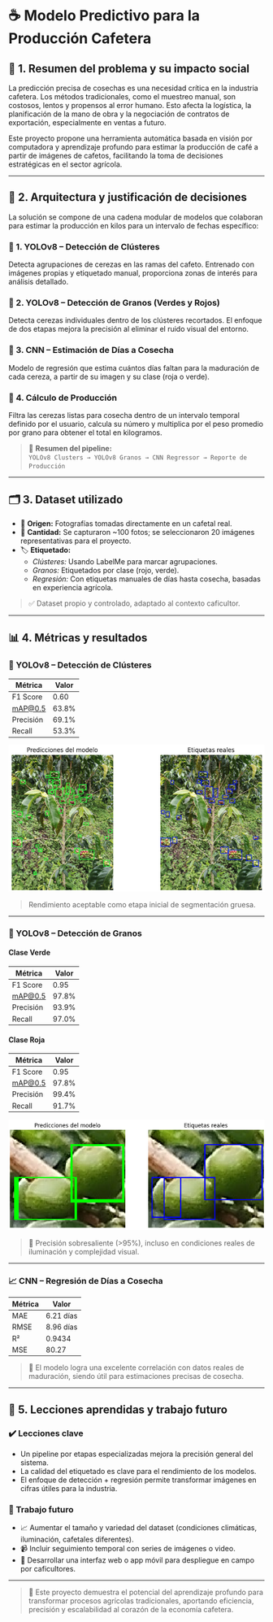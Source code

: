 # ☕ Modelo Predictivo para la Producción Cafetera

## 📌 1. Resumen del problema y su impacto social

La predicción precisa de cosechas es una necesidad crítica en la industria cafetera. Los métodos tradicionales, como el muestreo manual, son costosos, lentos y propensos al error humano. Esto afecta la logística, la planificación de la mano de obra y la negociación de contratos de exportación, especialmente en ventas a futuro.

Este proyecto propone una herramienta automática basada en visión por computadora y aprendizaje profundo para estimar la producción de café a partir de imágenes de cafetos, facilitando la toma de decisiones estratégicas en el sector agrícola.

---

## 🧠 2. Arquitectura y justificación de decisiones

La solución se compone de una cadena modular de modelos que colaboran para estimar la producción en kilos para un intervalo de fechas específico:

### 🔹 1. YOLOv8 – Detección de Clústeres

Detecta agrupaciones de cerezas en las ramas del cafeto. Entrenado con imágenes propias y etiquetado manual, proporciona zonas de interés para análisis detallado.

### 🔹 2. YOLOv8 – Detección de Granos (Verdes y Rojos)

Detecta cerezas individuales dentro de los clústeres recortados. El enfoque de dos etapas mejora la precisión al eliminar el ruido visual del entorno.

### 🔹 3. CNN – Estimación de Días a Cosecha

Modelo de regresión que estima cuántos días faltan para la maduración de cada cereza, a partir de su imagen y su clase (roja o verde).

### 🔹 4. Cálculo de Producción

Filtra las cerezas listas para cosecha dentro de un intervalo temporal definido por el usuario, calcula su número y multiplica por el peso promedio por grano para obtener el total en kilogramos.

> 🧩 **Resumen del pipeline:**  
> `YOLOv8 Clusters → YOLOv8 Granos → CNN Regressor → Reporte de Producción`

---

## 🗂️ 3. Dataset utilizado

-   📸 **Origen:** Fotografías tomadas directamente en un cafetal real.
-   🔢 **Cantidad:** Se capturaron ~100 fotos; se seleccionaron 20 imágenes representativas para el proyecto.
-   🏷️ **Etiquetado:**
    -   _Clústeres:_ Usando LabelMe para marcar agrupaciones.
    -   _Granos:_ Etiquetados por clase (rojo, verde).
    -   _Regresión:_ Con etiquetas manuales de días hasta cosecha, basadas en experiencia agrícola.

> ✅ Dataset propio y controlado, adaptado al contexto caficultor.

---

## 📊 4. Métricas y resultados

### 🍇 YOLOv8 – Detección de Clústeres

| Métrica   | Valor |
| --------- | ----- |
| F1 Score  | 0.60  |
| mAP@0.5   | 63.8% |
| Precisión | 69.1% |
| Recall    | 53.3% |

![Ejemplo de detección de clústeres](src/notebook_imgs/img3.png "Ejemplo de detección de clústeres")

> Rendimiento aceptable como etapa inicial de segmentación gruesa.

---

### 🍒 YOLOv8 – Detección de Granos

#### Clase Verde

| Métrica   | Valor |
| --------- | ----- |
| F1 Score  | 0.95  |
| mAP@0.5   | 97.8% |
| Precisión | 93.9% |
| Recall    | 97.0% |

#### Clase Roja

| Métrica   | Valor |
| --------- | ----- |
| F1 Score  | 0.95  |
| mAP@0.5   | 97.8% |
| Precisión | 99.4% |
| Recall    | 91.7% |

![Ejemplo de detección de granos](src/notebook_imgs/img4.png "Ejemplo de detección de granos")

> 🎯 Precisión sobresaliente (>95%), incluso en condiciones reales de iluminación y complejidad visual.

---

### 📈 CNN – Regresión de Días a Cosecha

| Métrica | Valor     |
| ------- | --------- |
| MAE     | 6.21 días |
| RMSE    | 8.96 días |
| R²      | 0.9434    |
| MSE     | 80.27     |

> 📅 El modelo logra una excelente correlación con datos reales de maduración, siendo útil para estimaciones precisas de cosecha.

---

## 🚀 5. Lecciones aprendidas y trabajo futuro

### ✔️ Lecciones clave

-   Un pipeline por etapas especializadas mejora la precisión general del sistema.
-   La calidad del etiquetado es clave para el rendimiento de los modelos.
-   El enfoque de detección + regresión permite transformar imágenes en cifras útiles para la industria.

### 🔮 Trabajo futuro

-   📈 Aumentar el tamaño y variedad del dataset (condiciones climáticas, iluminación, cafetales diferentes).
-   📹 Incluir seguimiento temporal con series de imágenes o video.
-   📱 Desarrollar una interfaz web o app móvil para despliegue en campo por caficultores.

---

> 🧠 Este proyecto demuestra el potencial del aprendizaje profundo para transformar procesos agrícolas tradicionales, aportando eficiencia, precisión y escalabilidad al corazón de la economía cafetera.
